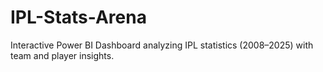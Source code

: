 # IPL-Stats-Arena
Interactive Power BI Dashboard analyzing IPL statistics (2008–2025) with team and player insights.
